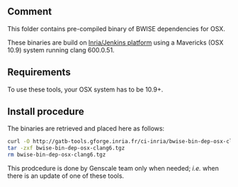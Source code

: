 ## Comment

This folder contains pre-compiled binary of BWISE dependencies for OSX.

These binaries are build on [Inria/Jenkins platform](https://ci.inria.fr/gatb-core/view/BWISE/) using a Mavericks (OSX 10.9) system running clang 600.0.51.

## Requirements

To use these tools, your OSX system has to be 10.9+.

## Install procedure
 
The binaries are retrieved and placed here as follows:

```bash
curl -O http://gatb-tools.gforge.inria.fr/ci-inria/bwise-bin-dep-osx-clang6.tgz
tar -zxf bwise-bin-dep-osx-clang6.tgz
rm bwise-bin-dep-osx-clang6.tgz
```

This prodcedure is done by Genscale team only when needed; _i.e._ when there is an update of one of these tools.

